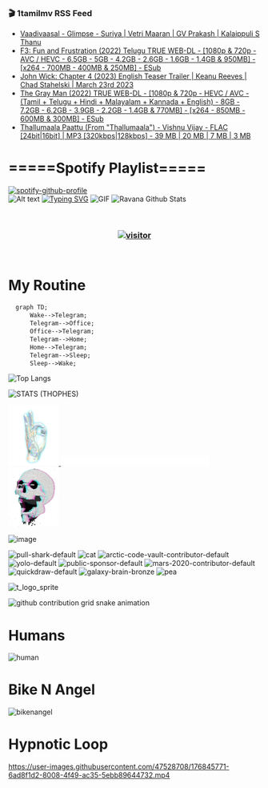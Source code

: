 ### 🎬 1tamilmv RSS Feed

<!-- BLOG-POST-LIST:START -->
- [Vaadivaasal - Glimpse - Suriya | Vetri Maaran | GV Prakash | Kalaippuli S Thanu](https://www.1tamilmv.click/index.php?/forums/topic/166195-vaadivaasal-glimpse-suriya-vetri-maaran-gv-prakash-kalaippuli-s-thanu/&do=findComment&comment=331847)
- [F3: Fun and Frustration &lpar;2022&rpar; Telugu TRUE WEB-DL - [1080p &amp; 720p - AVC / HEVC - 6.5GB - 5GB - 4.2GB - 2.6GB - 1.6GB - 1.4GB &amp; 950MB] - [x264 - 700MB - 400MB &amp; 250MB] - ESub](https://www.1tamilmv.click/index.php?/forums/topic/166053-f3-fun-and-frustration-2022-telugu-true-web-dl-1080p-720p-avc-hevc-65gb-5gb-42gb-26gb-16gb-14gb-950mb-x264-700mb-400mb-250mb-esub/&do=findComment&comment=331846)
- [John Wick: Chapter 4 &lpar;2023&rpar; English Teaser Trailer | Keanu Reeves | Chad Stahelski | March 23rd 2023](https://www.1tamilmv.click/index.php?/forums/topic/166173-john-wick-chapter-4-2023-english-teaser-trailer-keanu-reeves-chad-stahelski-march-23rd-2023/&do=findComment&comment=331845)
- [The Gray Man &lpar;2022&rpar; TRUE WEB-DL - [1080p &amp; 720p - HEVC / AVC - &lpar;Tamil + Telugu + Hindi + Malayalam + Kannada + English&rpar; - 8GB - 7.2GB - 6.2GB - 3.9GB - 2.2GB - 1.4GB &amp; 770MB] - [x264 - 850MB - 600MB &amp; 300MB] - ESub](https://www.1tamilmv.click/index.php?/forums/topic/166095-the-gray-man-2022-true-web-dl-1080p-720p-hevc-avc-tamil-telugu-hindi-malayalam-kannada-english-8gb-72gb-62gb-39gb-22gb-14gb-770mb-x264-850mb-600mb-300mb-esub/&do=findComment&comment=331844)
- [Thallumaala Paattu &lpar;From &quot;Thallumaala&quot;&rpar; - Vishnu Vijay - FLAC [24bit|16bit] | MP3 [320kbps|128kbps] - 39 MB | 20 MB | 7 MB | 3 MB](https://www.1tamilmv.click/index.php?/forums/topic/166229-thallumaala-paattu-from-thallumaala-vishnu-vijay-flac-24bit16bit-mp3-320kbps128kbps-39-mb-20-mb-7-mb-3-mb/&do=findComment&comment=331843)
<!-- BLOG-POST-LIST:END -->

# =====Spotify Playlist=====
[![spotify-github-profile](https://spotify-github-profile.vercel.app/api/view?uid=31rfzgmuvvewegdlxvlev4ynz4vu&cover_image=true&theme=default&bar_color=53b14f&bar_color_cover=true)](https://ravana69.github.io/rss)
</br>
![Alt text](https://spotify-recently-played-readme.vercel.app/api?user=31rfzgmuvvewegdlxvlev4ynz4vu)
[![Typing SVG](https://readme-typing-svg.herokuapp.com?color=%2336BCF7&center=true&vCenter=true&multiline=true&height=81&lines=I+AM+RAVANA;CONTACT+ME+ON+TELEGRAM%3A+%40R4V4N4)](https://git.io/typing-svg)
<img align="centre" height="400px" width="490px" alt="GIF" src="https://github.com/ravana69/ravana69/blob/master/rvm.gif" />
![Ravana Github Stats](https://github-readme-stats.vercel.app/api?username=ravana69&&show_icons=true&theme=radical)

<br />
<h3 align="center"> <a href="https://t.me/r4v4n4"><img src="https://profile-counter.glitch.me/ravana69/count.svg" alt="visitor" width="600"></a> </h3>
</br>

<H1>My Routine</H1>

```mermaid
  graph TD;
      Wake-->Telegram;
      Telegram-->Office;
      Office-->Telegram;
      Telegram-->Home;
      Home-->Telegram;
      Telegram-->Sleep;
      Sleep-->Wake;
```
![Top Langs](https://github-readme-stats.vercel.app/api/top-langs/?username=ravana69&&show_icons=true&theme=radical)

![STATS (THOPHES)](https://github-profile-trophy.vercel.app/?username=ravana69&theme=gruvbox&margin-w=10&margin-h=15&column=8)
<br />
<p align="left">
    <a href="#">
        <img width="20%" src="./assets/images/hand.gif" alt="" />
    </a>
    <a href="#">
        <img width="59%" src="./assets/images/spacer.png" alt="" >
    </a>
    <a href="#">
        <img width="20%" src="./assets/images/skull.gif" alt="" />
    </a>
</p>


![image](https://user-images.githubusercontent.com/47528708/175298537-0623dc00-7b1a-4ec1-b5b1-71768763a234.png)

<img width="148" alt="pull-shark-default" src="https://user-images.githubusercontent.com/47528708/176419715-70981865-4dc6-489a-8a1a-06842db67b15.gif"> <img width="148" alt="cat" src="https://user-images.githubusercontent.com/47528708/179149594-60701d0e-e626-415f-9958-80736351eadd.gif"> <img width="148" alt="arctic-code-vault-contributor-default" src="https://user-images.githubusercontent.com/47528708/175267501-e1fbbb8f-c2b2-4882-b865-2ac4debef26c.png"> <img width="148" alt="yolo-default" src="https://user-images.githubusercontent.com/47528708/175267654-281a1880-1129-4b7b-bf2f-de5dd2bc5afa.png"> <img width="148" alt="public-sponsor-default" src="https://user-images.githubusercontent.com/47528708/175268448-2e78cc75-fb25-4d76-bd22-7df520446b45.png"> <img width="148" alt="mars-2020-contributor-default" src="https://user-images.githubusercontent.com/47528708/175268475-de6d987a-3be9-4353-86a5-23b422559355.png"> <img width="148" alt="quickdraw-default" src="https://user-images.githubusercontent.com/47528708/179148665-33e7c2c8-5d95-413e-8b25-6862820a5fe7.png"> <img width="148" alt="galaxy-brain-bronze" src="https://user-images.githubusercontent.com/47528708/176419717-e2fdca8b-0fdc-47dd-9511-a7ff52178a33.gif"> <img width="148" alt="pea" src="https://user-images.githubusercontent.com/47528708/179149608-800ce6e1-7d24-4bfe-8e84-5628e6d5497d.gif">

![t_logo_sprite](https://user-images.githubusercontent.com/47528708/175293007-21ff1792-1fca-4be3-bcae-12fdc3aa414f.svg)

![github contribution grid snake animation](https://raw.githubusercontent.com/ravana69/ravana69/output/github-contribution-grid-snake-dark.svg#gh-dark-mode-only)

# Humans
<img width="170" alt="human" src="https://user-images.githubusercontent.com/47528708/176413829-c142d478-1c96-4c3c-a2a4-2dd35374c335.gif">

# Bike N Angel
<img width="170" alt="bikenangel" src="https://user-images.githubusercontent.com/47528708/176616968-3a44f91e-8016-477c-9bb5-c4689a1adbee.gif">

# Hypnotic Loop

https://user-images.githubusercontent.com/47528708/176845771-6ad8f1d2-8008-4f49-ac35-5ebb89644732.mp4

